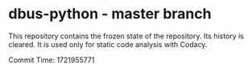 # dbus-python - master branch

This repository contains the frozen state of the repository.
Its history is cleared. It is used only for static code
analysis with Codacy.

Commit Time: 1721955771